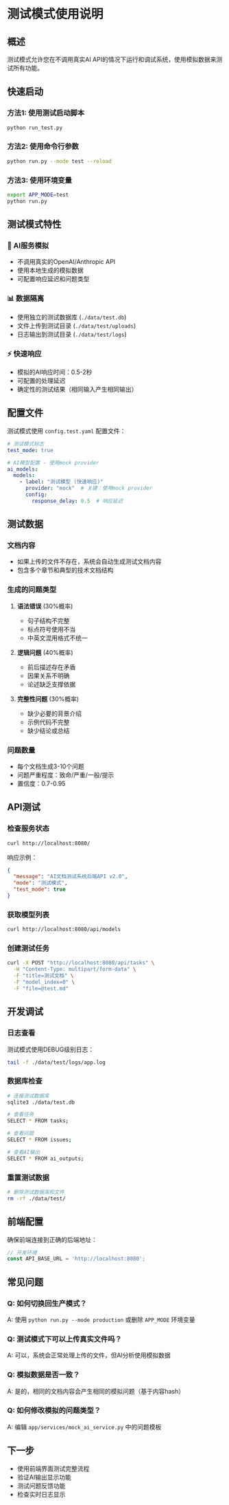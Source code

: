 # 测试模式使用说明

## 概述

测试模式允许您在不调用真实AI API的情况下运行和调试系统，使用模拟数据来测试所有功能。

## 快速启动

### 方法1: 使用测试启动脚本
```bash
python run_test.py
```

### 方法2: 使用命令行参数
```bash
python run.py --mode test --reload
```

### 方法3: 使用环境变量
```bash
export APP_MODE=test
python run.py
```

## 测试模式特性

### 🤖 AI服务模拟
- 不调用真实的OpenAI/Anthropic API
- 使用本地生成的模拟数据
- 可配置响应延迟和问题类型

### 📊 数据隔离
- 使用独立的测试数据库 (`./data/test.db`)
- 文件上传到测试目录 (`./data/test/uploads`)
- 日志输出到测试目录 (`./data/test/logs`)

### ⚡ 快速响应
- 模拟的AI响应时间：0.5-2秒
- 可配置的处理延迟
- 确定性的测试结果（相同输入产生相同输出）

## 配置文件

测试模式使用 `config.test.yaml` 配置文件：

```yaml
# 测试模式标志
test_mode: true

# AI模型配置 - 使用mock provider
ai_models:
  models:
    - label: "测试模型 (快速响应)"
      provider: "mock"  # 关键：使用mock provider
      config:
        response_delay: 0.5  # 响应延迟
```

## 测试数据

### 文档内容
- 如果上传的文件不存在，系统会自动生成测试文档内容
- 包含多个章节和典型的技术文档结构

### 生成的问题类型
1. **语法错误** (30%概率)
   - 句子结构不完整
   - 标点符号使用不当
   - 中英文混用格式不统一

2. **逻辑问题** (40%概率)  
   - 前后描述存在矛盾
   - 因果关系不明确
   - 论述缺乏支撑依据

3. **完整性问题** (30%概率)
   - 缺少必要的背景介绍
   - 示例代码不完整
   - 缺少结论或总结

### 问题数量
- 每个文档生成3-10个问题
- 问题严重程度：致命/严重/一般/提示
- 置信度：0.7-0.95

## API测试

### 检查服务状态
```bash
curl http://localhost:8080/
```

响应示例：
```json
{
  "message": "AI文档测试系统后端API v2.0",
  "mode": "测试模式",
  "test_mode": true
}
```

### 获取模型列表
```bash
curl http://localhost:8080/api/models
```

### 创建测试任务
```bash
curl -X POST "http://localhost:8080/api/tasks" \
  -H "Content-Type: multipart/form-data" \
  -F "title=测试文档" \
  -F "model_index=0" \
  -F "file=@test.md"
```

## 开发调试

### 日志查看
测试模式使用DEBUG级别日志：
```bash
tail -f ./data/test/logs/app.log
```

### 数据库检查
```bash
# 连接测试数据库
sqlite3 ./data/test.db

# 查看任务
SELECT * FROM tasks;

# 查看问题
SELECT * FROM issues;

# 查看AI输出
SELECT * FROM ai_outputs;
```

### 重置测试数据
```bash
# 删除测试数据库和文件
rm -rf ./data/test/
```

## 前端配置

确保前端连接到正确的后端地址：
```javascript
// 开发环境
const API_BASE_URL = 'http://localhost:8080';
```

## 常见问题

### Q: 如何切换回生产模式？
A: 使用 `python run.py --mode production` 或删除 `APP_MODE` 环境变量

### Q: 测试模式下可以上传真实文件吗？
A: 可以，系统会正常处理上传的文件，但AI分析使用模拟数据

### Q: 模拟数据是否一致？
A: 是的，相同的文档内容会产生相同的模拟问题（基于内容hash）

### Q: 如何修改模拟的问题类型？
A: 编辑 `app/services/mock_ai_service.py` 中的问题模板

## 下一步

- 使用前端界面测试完整流程
- 验证AI输出显示功能
- 测试问题反馈功能
- 检查实时日志显示
